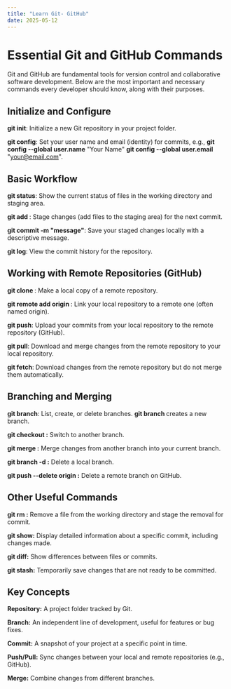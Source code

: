 ```yaml
---
title: "Learn Git- GitHub"
date: 2025-05-12
---
```


# Essential Git and GitHub Commands
Git and GitHub are fundamental tools for version control and collaborative software development. Below are the most important and necessary commands every developer should know, along with their purposes.

## Initialize and Configure

**git init**: Initialize a new Git repository in your project folder.

**git config**: Set your user name and email (identity) for commits, e.g.,
**git config --global user.name** "Your Name"
**git config --global user.email** "your@email.com".

## Basic Workflow

**git status**: Show the current status of files in the working directory and staging area.

**git add <file>**: Stage changes (add files to the staging area) for the next commit.

**git commit -m "message"**: Save your staged changes locally with a descriptive message.

**git log**: View the commit history for the repository.

## Working with Remote Repositories (GitHub)

**git clone <repo-url>**: Make a local copy of a remote repository.

**git remote add origin <repo-url>**: Link your local repository to a remote one (often named origin).

**git push**: Upload your commits from your local repository to the remote repository (GitHub).

**git pull**: Download and merge changes from the remote repository to your local repository.

**git fetch**: Download changes from the remote repository but do not merge them automatically.

## Branching and Merging

**git branch**: List, create, or delete branches.
**git branch <branch-name>** creates a new branch.

**git checkout <branch-name>:** Switch to another branch.

**git merge <branch-name>:** Merge changes from another branch into your current branch.

**git branch -d <branch-name>:** Delete a local branch.

**git push --delete origin <branch-name>:** Delete a remote branch on GitHub.

## Other Useful Commands

**git rm <file>:** Remove a file from the working directory and stage the removal for commit.

**git show:** Display detailed information about a specific commit, including changes made.

**git diff:** Show differences between files or commits.

**git stash:** Temporarily save changes that are not ready to be committed.

## Key Concepts

**Repository:** A project folder tracked by Git.

**Branch:** An independent line of development, useful for features or bug fixes.

**Commit:** A snapshot of your project at a specific point in time.

**Push/Pull:** Sync changes between your local and remote repositories (e.g., GitHub).

**Merge:** Combine changes from different branches.

